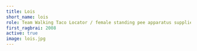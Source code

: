 ```yaml
---
title: Lois
short_name: lois
role: Team Walking Taco Locator / female standing pee apparatus supplier
first_ragbrai: 2008
active: true
image: lois.jpg
---
```


